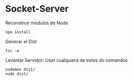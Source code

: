

# Socket-Server

Reconstruir módulos de Node
```
npm install
```

Generar el Dist
```
tsc -w
```

Levantar Servidor: Usar cualquiera de estos do comandos
```
nodemon dist/
node dist/
```
